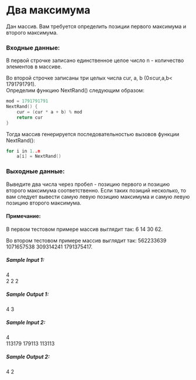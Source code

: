 # Два максимума

Дан массив. Вам требуется определить позиции первого максимума и второго максимума.  

### Входные данные:

В первой строчке записано единственное целое число n - количество элементов в массиве.  

Во второй строчке записаны три целых числа cur, a, b (0≤cur,a,b< 1791791791).  
Определим функцию NextRand() следующим образом:  

```cpp
mod = 1791791791  
NextRand() {  
    cur = (cur * a + b) % mod  
    return cur  
}  
```
Тогда массив генерируется последовательностью вызовов функции NextRand():

```cpp
for i in 1..n  
    a[i] = NextRand() 
```    
    
### Выходные данные:

Выведите два числа через пробел - позицию первого и позицию второго максимума соответственно. Если таких позиций несколько, то вам следует вывести самую левую позицию максимума и самую левую позицию второго максимума.

#### Примечание:

В первом тестовом примере массив выглядит так: 6 14 30 62.

Во втором тестовом примере массив выглядит так: 562233639 1071657538 309314241 1791375417.

##### Sample Input 1:

4  
2 2 2  
##### Sample Output 1:

4 3  
##### Sample Input 2:

4  
113179 179113 113113  
##### Sample Output 2:

4 2
